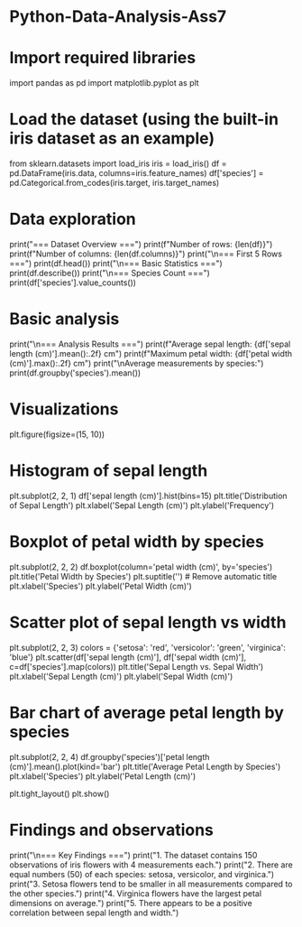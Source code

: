 # Python-Data-Analysis-Ass7
# Import required libraries
import pandas as pd
import matplotlib.pyplot as plt

# Load the dataset (using the built-in iris dataset as an example)
from sklearn.datasets import load_iris
iris = load_iris()
df = pd.DataFrame(iris.data, columns=iris.feature_names)
df['species'] = pd.Categorical.from_codes(iris.target, iris.target_names)

# Data exploration
print("=== Dataset Overview ===")
print(f"Number of rows: {len(df)}")
print(f"Number of columns: {len(df.columns)}")
print("\n=== First 5 Rows ===")
print(df.head())
print("\n=== Basic Statistics ===")
print(df.describe())
print("\n=== Species Count ===")
print(df['species'].value_counts())

# Basic analysis
print("\n=== Analysis Results ===")
print(f"Average sepal length: {df['sepal length (cm)'].mean():.2f} cm")
print(f"Maximum petal width: {df['petal width (cm)'].max():.2f} cm")
print("\nAverage measurements by species:")
print(df.groupby('species').mean())

# Visualizations
plt.figure(figsize=(15, 10))

# Histogram of sepal length
plt.subplot(2, 2, 1)
df['sepal length (cm)'].hist(bins=15)
plt.title('Distribution of Sepal Length')
plt.xlabel('Sepal Length (cm)')
plt.ylabel('Frequency')

# Boxplot of petal width by species
plt.subplot(2, 2, 2)
df.boxplot(column='petal width (cm)', by='species')
plt.title('Petal Width by Species')
plt.suptitle('')  # Remove automatic title
plt.xlabel('Species')
plt.ylabel('Petal Width (cm)')

# Scatter plot of sepal length vs width
plt.subplot(2, 2, 3)
colors = {'setosa': 'red', 'versicolor': 'green', 'virginica': 'blue'}
plt.scatter(df['sepal length (cm)'], df['sepal width (cm)'], 
            c=df['species'].map(colors))
plt.title('Sepal Length vs. Sepal Width')
plt.xlabel('Sepal Length (cm)')
plt.ylabel('Sepal Width (cm)')

# Bar chart of average petal length by species
plt.subplot(2, 2, 4)
df.groupby('species')['petal length (cm)'].mean().plot(kind='bar')
plt.title('Average Petal Length by Species')
plt.xlabel('Species')
plt.ylabel('Petal Length (cm)')

plt.tight_layout()
plt.show()

# Findings and observations
print("\n=== Key Findings ===")
print("1. The dataset contains 150 observations of iris flowers with 4 measurements each.")
print("2. There are equal numbers (50) of each species: setosa, versicolor, and virginica.")
print("3. Setosa flowers tend to be smaller in all measurements compared to the other species.")
print("4. Virginica flowers have the largest petal dimensions on average.")
print("5. There appears to be a positive correlation between sepal length and width.")
